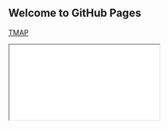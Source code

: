 ## Welcome to GitHub Pages

[TMAP](https://atfrank.github.io/SampleDock/sample_dock_tmap_1.html)

<div  markdown="1">
    <iframe src="./sample_dock_tmap_1.html" title="UMAP of Latent Space"></iframe> 
</div>
